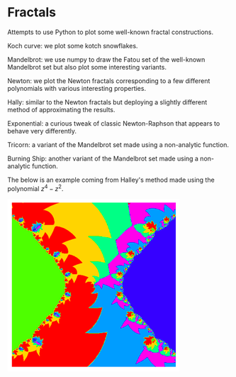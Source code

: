 # Fractals
Attempts to use Python to plot some well-known fractal constructions.

Koch curve: we plot some kotch snowflakes.

Mandelbrot: we use numpy to draw the Fatou set of the well-known Mandelbrot set but also plot some interesting variants.

Newton: we plot the Newton fractals corresponding to a few different polynomials with various interesting properties. 

Hally: similar to the Newton fractals but deploying a slightly different method of approximating the results. 

Exponential: a curious tweak of classic Newton-Raphson that appears to behave very differently.

Tricorn: a variant of the Mandelbrot set made using a non-analytic function.

Burning Ship: another variant of the Mandelbrot set made using a non-analytic function.

The below is an example coming from Halley's method made using the polynomial $z^4-z^2$.

![Halley Fractal](https://github.com/MathmoBen/Fractals/blob/main/Hally.png)
